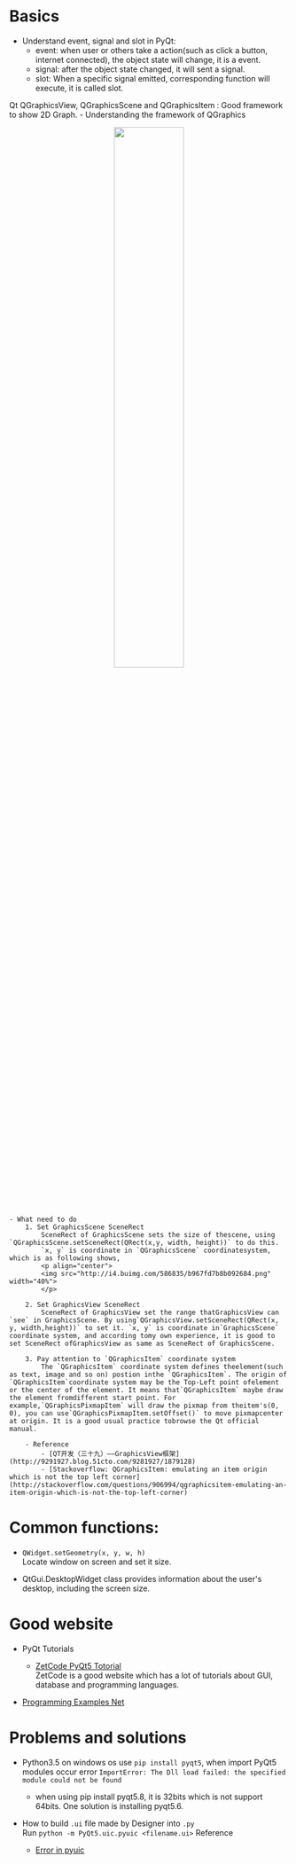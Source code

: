# Basics
- Understand event, signal and slot in PyQt:
    - event: when user or others take a action(such as click a button, internet connected), the object state will change, it is a event.
    - signal: after the object state changed, it will sent a signal.
    - slot: When a specific signal emitted, corresponding function will execute, it is called slot.

Qt QGraphicsView, QGraphicsScene and QGraphicsItem
: Good framework to show 2D Graph.
    - Understanding the framework of QGraphics
    <p align="center">
    <img src="http://i4.buimg.com/586835/affe6461486eb627.png" width="50%">
    </p>

    - What need to do
        1. Set GraphicsScene SceneRect
            SceneRect of GraphicsScene sets the size of thescene, using `QGraphicsScene.setSceneRect(QRect(x,y, width, height))` to do this.
            `x, y` is coordinate in `QGraphicsScene` coordinatesystem, which is as following shows,  
            <p align="center">
            <img src="http://i4.buimg.com/586835/b967fd7b8b092684.png" width="40%">
            </p>

        2. Set GraphicsView SceneRect
            SceneRect of GraphicsView set the range thatGraphicsView can `see` in GraphicsScene. By using`QGraphicsView.setSceneRect(QRect(x, y, width,height))` to set it. `x, y` is coordinate in`GraphicsScene` coordinate system, and according tomy own experience, it is good to set SceneRect ofGraphicsView as same as SceneRect of GraphicsScene.

        3. Pay attention to `QGraphicsItem` coordinate system
            The `QGraphicsItem` coordinate system defines theelement(such as text, image and so on) postion inthe `QGraphicsItem`. The origin of  `QGraphicsItem`coordinate system may be the Top-Left point ofelement or the center of the element. It means that`QGraphicsItem` maybe draw the element fromdifferent start point. For example,`QGraphicsPixmapItem` will draw the pixmap from theitem's(0, 0), you can use`QGraphicsPixmapItem.setOffset()` to move pixmapcenter at origin. It is a good usual practice tobrowse the Qt official manual.

        - Reference
            - [QT开发（三十九）——GraphicsView框架](http://9291927.blog.51cto.com/9281927/1879128)
            - [Stackoverflow: QGraphicsItem: emulating an item origin which is not the top left corner](http://stackoverflow.com/questions/906994/qgraphicsitem-emulating-an-item-origin-which-is-not-the-top-left-corner)

# Common functions:
- `QWidget.setGeometry(x, y, w, h)`  
Locate window on screen and set it size.

- QtGui.DesktopWidget class provides information about the user's desktop, including the screen size.

# Good website
- PyQt Tutorials
    - [ZetCode PyQt5 Totorial](http://zetcode.com/gui/qt5/)<br>
    ZetCode is a good website which has a lot of tutorials about GUI, database and programming languages.

- [Programming Examples Net](http://programmingexamples.net/wiki/Qt/Events/Resize)

# Problems and solutions
- Python3.5 on windows os use `pip install pyqt5`, when import PyQt5 modules occur error `ImportError: The Dll load failed: the specified module could not be found`
    - when using pip install pyqt5.8, it is 32bits which is not support 64bits. One solution is installing pyqt5.6.

- How to build `.ui` file made by Designer into `.py`<br>
Run `python -m PyQt5.uic.pyuic <filename.ui>`
Reference
    - [Error in pyuic](https://www.v2ex.com/t/83705)

